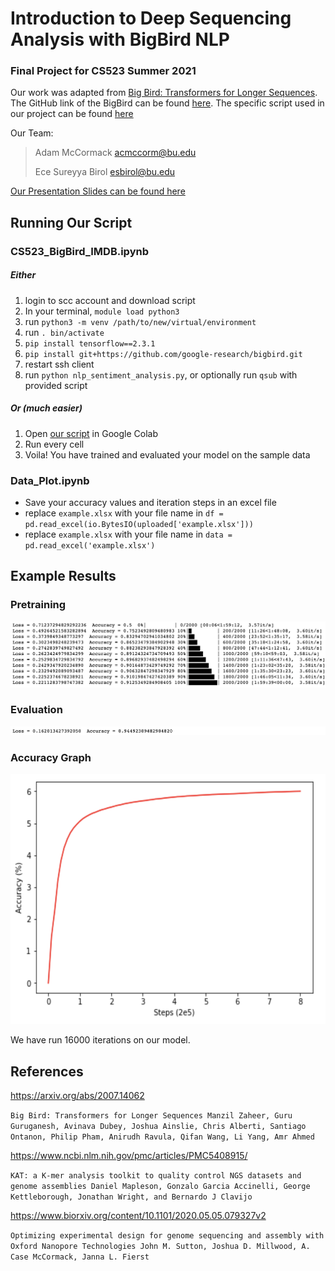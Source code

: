 # Introduction to Deep Sequencing Analysis with BigBird NLP

### Final Project for CS523 Summer 2021

Our work was adapted from [Big Bird: Transformers for Longer Sequences](https://arxiv.org/abs/2007.14062). The GitHub link of the BigBird can be found [here](https://github.com/google-research/bigbird). The specific script used in our project can be found [here](https://github.com/google-research/bigbird/blob/master/bigbird/classifier/imdb.ipynb)

Our Team:

 > Adam McCormack <acmccorm@bu.edu>
 > 
 > Ece Sureyya Birol <esbirol@bu.edu>

[Our Presentation Slides can be found here](https://drive.google.com/file/d/1OCpqMj7tmB-o5oDo5Vbq7QsL62_J3LnI/view?usp=sharing)

## Running Our Script

### CS523_BigBird_IMDB.ipynb
##### Either
1. login to scc account and download script
2. In your terminal, `module load python3`
3. run `python3 -m venv /path/to/new/virtual/environment`
4. run `. bin/activate`
5. `pip install tensorflow==2.3.1`
6. `pip install git+https://github.com/google-research/bigbird.git`
7. restart ssh client
8. run `python nlp_sentiment_analysis.py`, or optionally run `qsub` with provided script

##### Or (much easier)
1. Open [our script](https://github.com/esbirol/CS523-summer2021/blob/main/CS523_BigBird_IMDB.ipynb) in Google Colab
2. Run every cell 
3. Voila! You have trained and evaluated your model on the sample data



### Data_Plot.ipynb
- Save your accuracy values and iteration steps in an excel file
- replace `example.xlsx` with your file name in `df = pd.read_excel(io.BytesIO(uploaded['example.xlsx']))`
- replace `example.xlsx` with your file name in `data = pd.read_excel('example.xlsx')`

## Example Results

### Pretraining
![Training](https://github.com/esbirol/CS523-summer2021/blob/main/pretraining.png)

### Evaluation
![Evaluation](https://github.com/esbirol/CS523-summer2021/blob/main/eval.png)

### Accuracy Graph
<img src="https://github.com/esbirol/CS523-summer2021/blob/main/accuracy.png" width="550" height="400">

We have run 16000 iterations on our model.


## References
https://arxiv.org/abs/2007.14062

`Big Bird: Transformers for Longer Sequences Manzil Zaheer, Guru Guruganesh, Avinava Dubey, Joshua Ainslie, Chris Alberti, Santiago Ontanon, Philip Pham, Anirudh Ravula, Qifan Wang, Li Yang, Amr Ahmed`

https://www.ncbi.nlm.nih.gov/pmc/articles/PMC5408915/

`KAT: a K-mer analysis toolkit to quality control NGS datasets and genome assemblies Daniel Mapleson, Gonzalo Garcia Accinelli, George Kettleborough, Jonathan Wright, and Bernardo J Clavijo` 

https://www.biorxiv.org/content/10.1101/2020.05.05.079327v2

`Optimizing experimental design for genome sequencing and assembly with Oxford Nanopore Technologies John M. Sutton, Joshua D. Millwood, A. Case McCormack, Janna L. Fierst `
